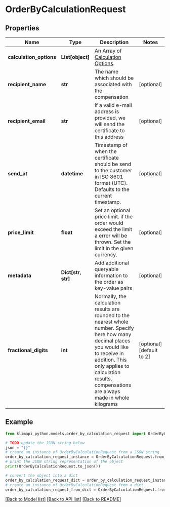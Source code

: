 # OrderByCalculationRequest


## Properties

Name | Type | Description | Notes
------------ | ------------- | ------------- | -------------
**calculation_options** | **List[object]** | An Array of [Calculation Options](/resources/factors). | 
**recipient_name** | **str** | The name which should be associated with the compensation | [optional] 
**recipient_email** | **str** | If a valid e-mail address is provided, we will send the certificate to this address | [optional] 
**send_at** | **datetime** | Timestamp of when the certificate should be send to the customer in ISO 8601 format (UTC). Defaults to the current timestamp. | [optional] 
**price_limit** | **float** | Set an optional price limit. if the order would exceed the limit a error will be thrown. Set the limit in the given currency. | [optional] 
**metadata** | **Dict[str, str]** | Add additional queryable information to the order as key-value pairs | [optional] 
**fractional_digits** | **int** | Normally, the calculation results are rounded to the nearest whole number. Specify here how many decimal places you would like to receive in addition. This only applies to calculation results, compensations are always made in whole kilograms | [optional] [default to 2]

## Example

```python
from klimapi_python.models.order_by_calculation_request import OrderByCalculationRequest

# TODO update the JSON string below
json = "{}"
# create an instance of OrderByCalculationRequest from a JSON string
order_by_calculation_request_instance = OrderByCalculationRequest.from_json(json)
# print the JSON string representation of the object
print(OrderByCalculationRequest.to_json())

# convert the object into a dict
order_by_calculation_request_dict = order_by_calculation_request_instance.to_dict()
# create an instance of OrderByCalculationRequest from a dict
order_by_calculation_request_from_dict = OrderByCalculationRequest.from_dict(order_by_calculation_request_dict)
```
[[Back to Model list]](../README.md#documentation-for-models) [[Back to API list]](../README.md#documentation-for-api-endpoints) [[Back to README]](../README.md)


